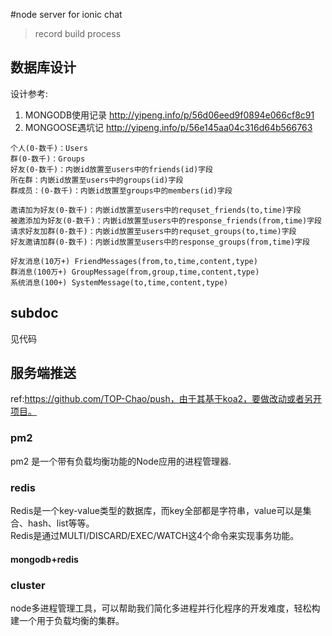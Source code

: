 #node server for ionic chat
> record build process

## 数据库设计
设计参考:
1. MONGODB使用记录 http://yipeng.info/p/56d06eed9f0894e066cf8c91
2. MONGOOSE遇坑记 http://yipeng.info/p/56e145aa04c316d64b566763

```
个人(0-数千)：Users
群(0-数千)：Groups
好友(0-数千)：内嵌id放置至users中的friends(id)字段
所在群：内嵌id放置至users中的groups(id)字段
群成员：(0-数千)：内嵌id放置至groups中的members(id)字段

邀请加为好友(0-数千)：内嵌id放置至users中的requset_friends(to,time)字段
被邀添加为好友(0-数千)：内嵌id放置至users中的response_friends(from,time)字段
请求好友加群(0-数千)：内嵌id放置至users中的requset_groups(to,time)字段
好友邀请加群(0-数千)：内嵌id放置至users中的response_groups(from,time)字段

好友消息(10万+) FriendMessages(from,to,time,content,type)
群消息(100万+) GroupMessage(from,group,time,content,type)
系统消息(100+) SystemMessage(to,time,content,type)
```

## subdoc
见代码


## 服务端推送
ref:https://github.com/TOP-Chao/push，由于其基于koa2，要做改动或者另开项目。

### pm2
pm2 是一个带有负载均衡功能的Node应用的进程管理器.


### redis
Redis是一个key-value类型的数据库，而key全部都是字符串，value可以是集合、hash、list等等。  
Redis是通过MULTI/DISCARD/EXEC/WATCH这4个命令来实现事务功能。  
#### mongodb+redis


### cluster
node多进程管理工具，可以帮助我们简化多进程并行化程序的开发难度，轻松构建一个用于负载均衡的集群。
